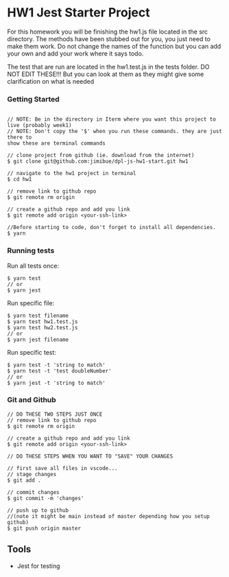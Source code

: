 # HW1 Jest Starter Project

For this homework you will be finishing the hw1.js file located in the
src directory.  The methods have been stubbed out for you, you just need to
make them work.  Do not change the names of the function but you can add your own
and add your work where it says todo.

The test that are run are located in the hw1.test.js in the tests folder.  DO NOT EDIT
THESE!!! But you can look at them as they might give some clarification on what
is needed

### Getting Started
```

// NOTE: Be in the directory in Iterm where you want this project to live (probably week1)
// NOTE: Don't copy the '$' when you run these commands. they are just there to 
show these are terminal commands

// clone project from github (ie. download from the internet)
$ git clone git@github.com:jimibue/dpl-js-hw1-start.git hw1

// navigate to the hw1 project in terminal
$ cd hw1

// remove link to github repo
$ git remote rm origin

// create a github repo and add you link
$ git remote add origin <your-ssh-link>

//Before starting to code, don't forget to install all dependencies.
$ yarn

```



### Running tests

Run all tests once:

```shell
$ yarn test
// or
$ yarn jest
```

Run specific file:

```shell
$ yarn test filename
$ yarn test hw1.test.js
$ yarn test hw2.test.js
// or
$ yarn jest filename
```


Run specific test:

```shell
$ yarn test -t 'string to match'
$ yarn test -t 'test doubleNumber'
// or
$ yarn jest -t 'string to match'
```

### Git and Github
```
// DO THESE TWO STEPS JUST ONCE
// remove link to github repo
$ git remote rm origin

// create a github repo and add you link
$ git remote add origin <your-ssh-link>

// DO THESE STEPS WHEN YOU WANT TO "SAVE" YOUR CHANGES

// first save all files in vscode...
// stage changes
$ git add .

// commit changes
$ git commit -m 'changes'

// push up to github 
//(note it might be main instead of master depending how you setup github)
$ git push origin master
```

## Tools

- Jest for testing
